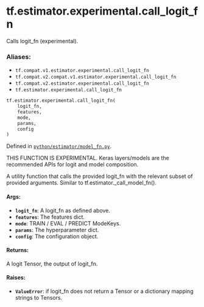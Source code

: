 <div itemscope itemtype="http://developers.google.com/ReferenceObject">
<meta itemprop="name" content="tf.estimator.experimental.call_logit_fn" />
<meta itemprop="path" content="Stable" />
</div>

# tf.estimator.experimental.call_logit_fn

Calls logit_fn (experimental).

### Aliases:

* `tf.compat.v1.estimator.experimental.call_logit_fn`
* `tf.compat.v2.compat.v1.estimator.experimental.call_logit_fn`
* `tf.compat.v2.estimator.experimental.call_logit_fn`
* `tf.estimator.experimental.call_logit_fn`

``` python
tf.estimator.experimental.call_logit_fn(
    logit_fn,
    features,
    mode,
    params,
    config
)
```



Defined in [`python/estimator/model_fn.py`](https://github.com/tensorflow/estimator/tree/master/tensorflow_estimator/python/estimator/model_fn.py).

<!-- Placeholder for "Used in" -->

THIS FUNCTION IS EXPERIMENTAL. Keras layers/models are the recommended APIs
for logit and model composition.

A utility function that calls the provided logit_fn with the relevant subset
of provided arguments. Similar to tf.estimator._call_model_fn().

#### Args:


* <b>`logit_fn`</b>: A logit_fn as defined above.
* <b>`features`</b>: The features dict.
* <b>`mode`</b>: TRAIN / EVAL / PREDICT ModeKeys.
* <b>`params`</b>: The hyperparameter dict.
* <b>`config`</b>: The configuration object.


#### Returns:

A logit Tensor, the output of logit_fn.



#### Raises:


* <b>`ValueError`</b>: if logit_fn does not return a Tensor or a dictionary mapping
  strings to Tensors.